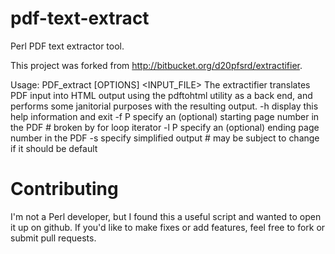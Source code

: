 # pdf-text-extract
Perl PDF text extractor tool.

This project was forked from http://bitbucket.org/d20pfsrd/extractifier.

Usage: PDF_extract [OPTIONS] <INPUT_FILE>
  The extractifier translates PDF input into HTML output using the pdftohtml
  utility as a back end, and performs some janitorial purposes with the
  resulting output.
      -h            display this help information and exit
      -f P          specify an (optional) starting page number in the PDF
                    # broken by for loop iterator
      -l P          specify an (optional) ending page number in the PDF
      -s            specify simplified output
                    # may be subject to change if it should be default

# Contributing
I'm not a Perl developer, but I found this a useful script and wanted to open it up on github. If you'd like to make fixes or add features, feel free to fork or submit pull requests.
